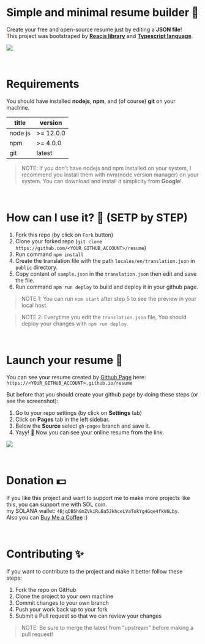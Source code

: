 # Simple and minimal resume builder 📄
Create your free and open-source resume just by editing a **JSON file**!\
This project was bootstraped by [**Reacjs library**](https://reactjs.org/) and [**Typescript language**](https://www.typescriptlang.org/).

![](https://mehdikhoshnevisz.github.io/resume/preview.png)

<br/>

# Requirements
You should have installed **nodejs**, **npm**, and (of course) **git** on your machine.

title         | version
------------- | -------------
node js       | >= 12.0.0
npm           | >= 4.0.0
git           | latest

> NOTE: If you don't have nodejs and npm installed on your system, I recommend you install them with nvm(node version manager) on your system.
You can download and install it simplicity from **Google**!.

<br/>

# How can I use it? 🤔 (SETP by STEP)
1. Fork this repo (by click on ``Fork`` button)
2. Clone your forked repo (```git clone https://github.com/<YOUR_GITHUB_ACCOUNT>/resume```)
3. Run command ```npm install```
4. Create the translation file with the path ```locales/en/translation.json``` in ```public``` directory.
5. Copy content of `sample.json` in the ```translation.json``` then edit and save the file.
6. Run command ```npm run deploy``` to build and deploy it in your github page.

> NOTE 1: You can run ```npm start``` after step 5 to see the preview in your local host.

> NOTE 2: Everytime you edit the ```translation.json``` file, You should deploy your changes with ```npm run deploy```.

<br/>

# Launch your resume 🚀
You can see your resume created by [Github Page](https://pages.github.com/) here: ```https://<YOUR_GITHUB_ACCOUNT>.github.io/resume```

But before that you should create your github page by doing these steps (or see the screenshot):
1. Go to your repo settings (by click on **Settings** tab)
2. Click on **Pages** tab in the left sidebar.
3. Below the **Source** select ```gh-pages``` branch and save it.
4. Yayy! 🥳 Now you can see your online resume from the link.

![](https://filebin.net/rxyg1c39kzunhjgb/screen-recorder-fri-jun-17-2022-21-15-13.gif)

<br/>

# Donation 💵
If you like this project and want to support me to make more projects like this, you can support me with SOL coin.\
my SOLANA wallet: ```4BjqDB5hGmZVkiRuBa5JkhceLVaTokYg4Gqe4fkV6Lby```.\
Also you can [Buy Me a Coffee](https://www.buymeacoffee.com/imehdi) :)

<br/>

# Contributing ✨
If you want to contribute to the project and make it better follow these steps:

1. Fork the repo on GitHub
2. Clone the project to your own machine
3. Commit changes to your own branch
4. Push your work back up to your fork
5. Submit a Pull request so that we can review your changes

> NOTE: Be sure to merge the latest from "upstream" before making a pull request!
